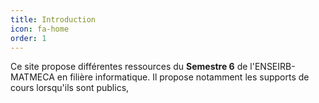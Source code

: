 ```yaml
---
title: Introduction
icon: fa-home
order: 1
---
```


Ce site propose différentes ressources du **Semestre 6** de l'ENSEIRB-MATMECA en
filière informatique. Il propose notamment les supports de cours lorsqu'ils sont
publics, 
